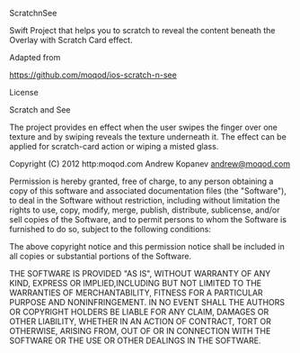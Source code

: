 ScratchnSee

Swift Project that helps you to scratch to reveal the content beneath the Overlay with Scratch Card effect.


Adapted from 

https://github.com/moqod/ios-scratch-n-see


License

Scratch and See

The project provides en effect when the user swipes the finger over one texture and by swiping reveals the texture underneath it. The effect can be applied for scratch-card action or wiping a misted glass.

 Copyright (C) 2012 http:moqod.com Andrew Kopanev <andrew@moqod.com>

Permission is hereby granted, free of charge, to any person obtaining a copy of this software and associated documentation files (the "Software"), to deal in the Software without restriction, including without limitation the rights to use, copy, modify, merge, publish, distribute, sublicense, and/or sell copies of the Software, and to permit persons to whom the Software is furnished to do so, subject to the following conditions:

The above copyright notice and this permission notice shall be included in all copies or substantial portions of the Software.

THE SOFTWARE IS PROVIDED "AS IS", WITHOUT WARRANTY OF ANY KIND, EXPRESS OR IMPLIED,INCLUDING BUT NOT LIMITED TO THE WARRANTIES OF MERCHANTABILITY, FITNESS FOR A PARTICULAR PURPOSE AND NONINFRINGEMENT. IN NO EVENT SHALL THE AUTHORS OR COPYRIGHT HOLDERS BE LIABLE FOR ANY CLAIM, DAMAGES OR OTHER LIABILITY, WHETHER IN AN ACTION OF CONTRACT, TORT OR OTHERWISE, ARISING FROM, OUT OF OR IN CONNECTION WITH THE SOFTWARE OR THE USE OR OTHER DEALINGS IN THE SOFTWARE.

